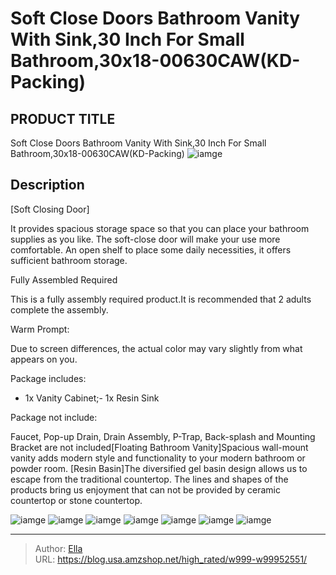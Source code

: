 # Soft Close Doors Bathroom Vanity With Sink,30 Inch For Small Bathroom,30x18-00630CAW(KD-Packing)


## PRODUCT TITLE 

Soft Close Doors Bathroom Vanity With Sink,30 Inch For Small Bathroom,30x18-00630CAW(KD-Packing)
![iamge](https://b2bfiles1.gigab2b.cn/image/wkseller/9085/20220826_9649f84f0ad356301eda54ffc8073b4e.jpg)

## Description

[Soft Closing Door]

It provides spacious storage space so that you can place your bathroom supplies as you like. The soft-close door will make your use more comfortable. An open shelf to place some daily necessities, it offers sufficient bathroom storage.





















Fully Assembled Required

This is a fully assembly required product.It is recommended that 2 adults complete the assembly.




Warm Prompt:

Due to screen differences, the actual color may vary slightly from what appears on you.




Package includes:

- 1x Vanity Cabinet;- 1x Resin Sink




Package not include:

Faucet, Pop-up Drain, Drain Assembly, P-Trap, Back-splash and Mounting Bracket are not included[Floating Bathroom Vanity]Spacious wall-mount vanity adds modern style and functionality to your modern bathroom or powder room.
[Resin Basin]The diversified gel basin design allows us to escape from the traditional countertop. The lines and shapes of the products bring us enjoyment that can not be provided by ceramic countertop or stone countertop.









![iamge](https://b2bfiles1.gigab2b.cn/image/wkseller/9085/20220919_e3e1cac621fa529c8bc0885cbfe257ce.jpg)
![iamge](https://b2bfiles1.gigab2b.cn/image/wkseller/9085/20220919_0b1bb3807e81aa9d7c18b5efc2759044.jpg)
![iamge](https://b2bfiles1.gigab2b.cn/image/wkseller/9085/20220906_bdfc786929e2c0c073384de3fe4d5bb9.jpg)
![iamge](https://b2bfiles1.gigab2b.cn/image/wkseller/9085/20230130_e209943df846b26f4ecdc1e28ec6f494.jpg)
![iamge](https://b2bfiles1.gigab2b.cn/image/wkseller/9085/20230225_399b3707da487803fde621e6deb99089.jpg)
![iamge](https://b2bfiles1.gigab2b.cn/image/wkseller/9085/20220824_07e83e1e7f1191f2ebd663b791c80c3d.jpg)
![iamge](https://b2bfiles1.gigab2b.cn/image/wkseller/9085/20220824_32cd555ef77f2ac245339950484017ca.jpg)


---

> Author: [Ella](https://blog.usa.amzshop.net/)  
> URL: https://blog.usa.amzshop.net/high_rated/w999-w99952551/  

